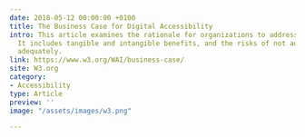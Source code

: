 ```yaml
---
date: 2018-05-12 00:00:00 +0100
title: The Business Case for Digital Accessibility
intro: This article examines the rationale for organizations to address accessibility.
  It includes tangible and intangible benefits, and the risks of not addressing accessibility
  adequately.
link: https://www.w3.org/WAI/business-case/
site: W3.org
category:
- Accessibility
type: Article
preview: ''
image: "/assets/images/w3.png"

---
```


